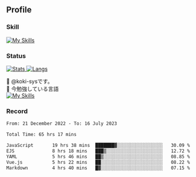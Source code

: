 ## Profile
### Skill
[![My Skills](https://skillicons.dev/icons?i=html,css,javascript,php,java,nodejs,react,bootstrap,docker,laravel,git,github,githubactions,materialui&theme=dark)](https://skillicons.dev)<br>
### Status
[![Stats](https://github-readme-stats.vercel.app/api?username=koki-sys&count_private=true&show_icons=true)
![Langs](https://github-readme-stats.vercel.app/api/top-langs/?username=koki-sys&layout=compact)](https://github.com/koki-sys)

👋 @koki-sysです。<br/>
🌱 今勉強している言語<br/>
[![My Skills](https://skillicons.dev/icons?i=typescript,react,golang&theme=dark)](https://skillicons.dev)


<!---
koki-sys/koki-sys is a ✨ special ✨ repository because its `README.md` (this file) appears on your GitHub profile.
You can click the Preview link to take a look at your changes.
--->

### Record
<!--START_SECTION:waka-->

```txt
From: 21 December 2022 - To: 16 July 2023

Total Time: 65 hrs 17 mins

JavaScript       19 hrs 38 mins  ███████▓░░░░░░░░░░░░░░░░░   30.09 %
EJS              8 hrs 18 mins   ███▒░░░░░░░░░░░░░░░░░░░░░   12.72 %
YAML             5 hrs 46 mins   ██▒░░░░░░░░░░░░░░░░░░░░░░   08.85 %
Vue.js           5 hrs 22 mins   ██░░░░░░░░░░░░░░░░░░░░░░░   08.22 %
Markdown         4 hrs 40 mins   █▓░░░░░░░░░░░░░░░░░░░░░░░   07.15 %
```

<!--END_SECTION:waka-->
